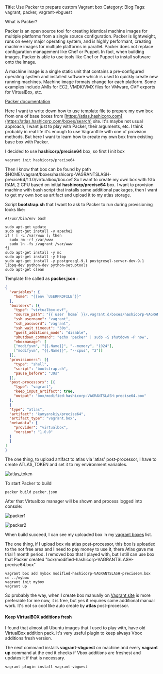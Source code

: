 Title: Use Packer to prepare custom Vagrant box
Category: Blog
Tags: vagrant, packer, vagrant-vbguest

What is Packer?

Packer is an open source tool for creating identical machine images for multiple 
platforms from a single source configuration. Packer is lightweight, runs on
every major operating system, and is highly performant, creating machine images
for multiple platforms in parallel. Packer does not replace configuration 
management like Chef or Puppet. In fact, when building images, Packer is able
to use tools like Chef or Puppet to install software onto the image.

A machine image is a single static unit that contains a pre-configured operating
system and installed software which is used to quickly create new running 
machines. Machine image formats change for each platform. Some examples include
AMIs for EC2, VMDK/VMX files for VMware, OVF exports for VirtualBox, etc.

[Packer documentation](https://www.packer.io/docs/index.html)

Here I want to write down how to use template file to prepare my own box from
one of base boxes from [https://atlas.hashicorp.com](https://atlas.hashicorp.com/boxes/search) site.
It's maybe not usual approach, I want just to play with Packer, their arguments, etc.
I think probably in real life it's enough to use Vagrantfile with one of provision 
methods. But here I want to learn how to create my own box from existing base box
with Packer.

I decided to use **hashicorp/precise64** box, so first I init box 

```commandline
vagrant init hashicorp/precise64
``` 

Then I know that box can be found by path $HOME/.vagrant/boxes/hashicorp-VAGRANTSLASH-precise64/1.1.0/virtualbox/box.ovf
So I want to create my own box with 1Gb RAM, 2 CPU based on initial 
**hashicorp/precise64** box. I want to provision machine with bash script that 
 installs some additional packages, then I want to get my own box as artifact and 
 upload it to my atlas storage.
 
Script **bootstrap.sh** that I want to ask to Packer to run during provisioning\
looks like:

```commandline
#!/usr/bin/env bash

sudo apt-get update
sudo apt-get install -y apache2
if ! [ -L /var/www ]; then
  sudo rm -rf /var/www
  sudo ln -fs /vagrant /var/www
fi
sudo apt-get install -y mc
sudo apt-get install -y htop
sudo apt-get install -y postgresql-9.1 postgresql-server-dev-9.1 libpq-dev python-dev python-setuptools
sudo apt-get clean

```

Template file called as **packer.json** :

```json
{
  "variables": {
    "home": "{{env `USERPROFILE`}}"
  },
  "builders": [{
    "type": "virtualbox-ovf",
    "source_path": "{{ user `home` }}/.vagrant.d/boxes/hashicorp-VAGRANTSLASH-precise64/1.1.0/virtualbox/box.ovf",
    "ssh_username": "vagrant",
    "ssh_password": "vagrant",
    "ssh_wait_timeout": "30s",
    "guest_additions_mode": "disable",
    "shutdown_command": "echo 'packer' | sudo -S shutdown -P now",
    "vboxmanage": [
    ["modifyvm", "{{.Name}}", "--memory", "1024"],
    ["modifyvm", "{{.Name}}", "--cpus", "2"]]
  }],
  "provisioners": [{
    "type": "shell",
    "script": "bootstrap.sh",
    "pause_before": "30s"
  }],
  "post-processors": [{
    "type": "vagrant",
    "keep_input_artifact": true,
    "output": "box/modified-hashicorp-VAGRANTSLASH-precise64.box"
  },
  {
  "type": "atlas",
  "artifact": "kamyanskiy/precise64",
  "artifact_type": "vagrant.box",
  "metadata": {
    "provider": "virtualbox",
    "version": "1.0.0"
  }
  }
]
}

```

The one thing, to upload artifact to atlas via 'atlas' post-processor, I have to
create ATLAS_TOKEN and set it to my environment variables.

![atlas_token]({static}/images/atlas_token.png)


To start Packer to build

```commandline
packer build packer.json
```

After that Virtualbox manager will be shown and process logged into console:

![packer1]({static}/images/packer_progress.png)

![packer2]({static}/images/packer_vbox.png)

When build succeed, I can see my uploaded box in my [vagrant boxes](https://atlas.hashicorp.com/vagrant) list.

The one thing, if I upload box via atlas post-processor, this box is uploaded 
to the not free area and I need to pay money to use it, there Atlas gave me trial 1 month 
period. I removed box that I played with, but I still can use box that Packer created
"box/modified-hashicorp-VAGRANTSLASH-precise64.box"

```commandline
vagrant box add mybox modified-hashicorp-VAGRANTSLASH-precise64.box
cd ../mybox
vagrant init mybox
vagrant up
```

So probably the way, when I create box manually on [Vagrant site](https://atlas.hashicorp.com/vagrant)
is more preferable for me now, it is free, but yes it requires some additional 
manual work. It's not so cool like auto create by **atlas** post-processor.

#### Keep VirtualBOX additions fresh

I found that almost all Ubuntu images that I used to play with, have old VirtualBox 
addition pack. It's very useful plugin to keep always Vbox additions fresh version.

The next command installs **vagrant-vbguest** on machine and every **vagrant up**
command at the end it checks if Vbox additions are freshest and updates it if that 
is necessary.

```commandline
vagrant plugin install vagrant-vbguest
```
